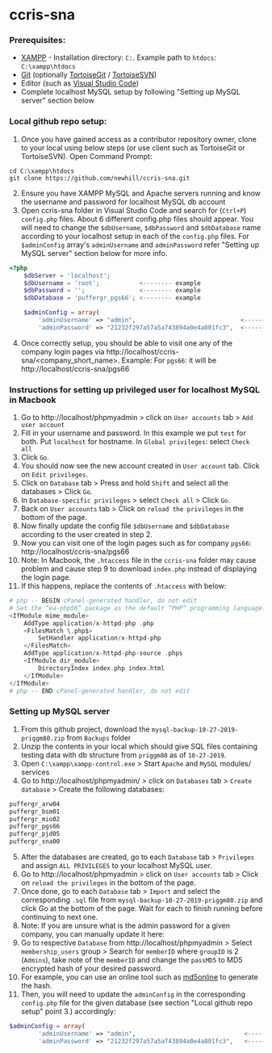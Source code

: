 # ccris-sna

### Prerequisites:
* [XAMPP](https://www.apachefriends.org/download.html) - Installation directory: `C:`. Example path to `htdocs`: `C:\xampp\htdocs`
* [Git](https://git-scm.com/downloads) (optionally [TortoiseGit](https://tortoisegit.org/download/) / [TortoiseSVN](https://tortoisesvn.net/downloads.html))
* Editor (such as [Visual Studio Code](https://code.visualstudio.com/download))
* Complete localhost MySQL setup by following "Setting up MySQL server" section below

### Local github repo setup: 
1. Once you have gained access as a contributor repository owner, clone to your local using below steps (or use client such as TortoiseGit or TortoiseSVN). Open Command Prompt:
```
cd C:\xampp\htdocs
git clone https://github.com/newhill/ccris-sna.git
```
2. Ensure you have XAMPP MySQL and Apache servers running and know the username and password for localhost MySQL db account
3. Open ccris-sna folder in Visual Studio Code and search for (`Ctrl+P`) `config.php` files. About 6 different config.php files should appear. You will need to change the `$dbUsername`, `$dbPassword` and `$dbDatabase` name according to your localhost setup in each of the `config.php` files. For `$adminConfig` array's `adminUsername` and `adminPassword` refer "Setting up MySQL server" section below for more info.
```php
<?php
	$dbServer = 'localhost';
	$dbUsername = 'root';           <-------- example
	$dbPassword = '';               <-------- example
	$dbDatabase = 'puffergr_pgs66'; <-------- example

	$adminConfig = array(
		'adminUsername' => "admin",                             <-------- refer below section "Setting up MySQL server"
		'adminPassword' => "21232f297a57a5a743894a0e4a801fc3",  <-------- refer below section "Setting up MySQL server"
```
4. Once correctly setup, you should be able to visit one any of the company login pages via http://localhost/ccris-sna/<company_short_name>. Example: For `pgs66`: it will be http://localhost/ccris-sna/pgs66 

### Instructions for setting up privileged user for localhost MySQL in Macbook
1. Go to http://localhost/phpmyadmin > click on `User accounts` tab > `Add user account`
2. Fill in your username and password. In this example we put `test` for both. Put `localhost` for hostname. In `Global privileges`: select `Check all`
3. Click `Go`.
4. You should now see the new account created in `User account` tab. Click on `Edit privileges`.
5. Click on `Database` tab > Press and hold `Shift` and select all the databases > Click `Go`.
6. In `Database-specific privileges` > select `Check all` > Click `Go`.
7. Back on `User accounts` tab > Click on `reload the privileges` in the bottom of the page.
8. Now finally update the config file `$dbUsername` and `$dbDatabase` according to the user created in step 2. 
9. Now you can visit one of the login pages such as for company `pgs66`: http://localhost/ccris-sna/pgs66 
10. Note: In Macbook, the `.htaccess` file in the `ccris-sna` folder may cause problem and cause step 9 to download `index.php` instead of displaying the login page. 
11. If this happens, replace the contents of `.htaccess` with below:
```php
# php -- BEGIN cPanel-generated handler, do not edit
# Set the “ea-php56” package as the default “PHP” programming language.
<IfModule mime_module>
    AddType application/x-httpd-php .php
    <FilesMatch \.php$>
        SetHandler application/x-httpd-php
    </FilesMatch>
    AddType application/x-httpd-php-source .phps
    <IfModule dir_module>
        DirectoryIndex index.php index.html
    </IfModule>
</IfModule>
# php -- END cPanel-generated handler, do not edit
```

### Setting up MySQL server
1. From this github project, download the `mysql-backup-10-27-2019-priggm80.zip` from `Backups` folder
2. Unzip the contents in your local which should give SQL files containing testing data with db structure from `priggm80` as of `10-27-2019`.
3. Open `C:\xampp\xampp-control.exe` > Start `Apache` and `MySQL` modules/ services
4. Go to http://localhost/phpmyadmin/ > click on `Databases` tab > `Create database` > Create the following databases:
```php
puffergr_arw04
puffergr_bsm01
puffergr_mio02
puffergr_pgs66
puffergr_pjd05
puffergr_sna00
```
5. After the databases are created, go to each `Database` tab > `Privileges` and assign `ALL PRIVILEGES` to your localhost MySQL user.
6. Go to http://localhost/phpmyadmin > click on `User accounts` tab > Click on `reload the privileges` in the bottom of the page.
7. Once done, go to each `Database` tab > `Import` and select the corresponding `.sql` file from `mysql-backup-10-27-2019-priggm80.zip` and click Go at the bottom of the page. Wait for each to finish running before continuing to next one.
8. Note: If you are unsure what is the admin password for a given company, you can manually update it here:
9. Go to respective `Database` from http://localhost/phpmyadmin > Select `membership_users` group > Search for `memberID` where `groupID` is 2 (`Admins`), take note of the `memberID` and change the `passMD5` to MD5 encrypted hash of your desired password.
10. For example, you can use an online tool such as [md5online](https://www.md5online.org/) to generate the hash.
11. Then, you will need to update the `adminConfig` in the corresponding `config.php` file for the given database (see section "Local github repo setup" point 3.) accordingly:
```php
$adminConfig = array(
		'adminUsername' => "admin",                              <-------- example (refer step 9 above)
		'adminPassword' => "21232f297a57a5a743894a0e4a801fc3",   <-------- example (given here is md5 hash for the word "admin")
```
